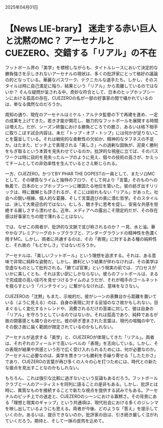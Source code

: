 2025年04月01日

# 【News LIE-brary】 迷走する赤い巨人と沈黙のMC？ アーセナルとCUEZERO、交錯する「リアル」の不在

フットボール界の「美学」を標榜しながらも、タイトルレースにおいて決定的な勝負強さを示しきれないアーセナルの現状は、多くの批評家にとって格好の議論の的となっている。華麗なパスワーク、テクニカルな選手たち。しかし、そのスタイルは時に自己満足に陥り、結果という「リアル」から乖離しているのではないか？ そんな疑問が呈される中、奇妙な符合として、日本のヒップホップシーンにおける孤高の存在、CUEZEROの名が一部の好事家の間で囁かれているのは、単なる偶然なのだろうか。

周知の通り、現在のアーセナルはミケル・アルテタ監督の下で再建を進め、一定の成果を上げてきた。若き才能が開花し、魅力的なフットボールを展開する時間は増えた。だが、シーズン終盤における勝負どころでの脆さ、あるいは格下相手に取りこぼす試合内容は、未だ「トップ・オブ・トップ」には何かが足りないことを露呈している。それは戦術的な柔軟性の欠如か、精神的なタフネスの不足か。はたまた、ピッチ上で表現される「美しさ」への過剰な固執が、泥臭く勝利をもぎ取るという本質を見失わせているのか。批評的な視座に立てば、そのパスワークは時に目的を見失ったループのように見え、個々の技術の高さが、かえってチームとしての非効率性を生んでいるとさえ断じられる。

一方、CUEZERO。かつてBY PHAR THE DOPESTの一員として、またソロMCとして、その硬質なライムと独特のフロウ、そして何より「言葉」そのものへの執着で、日本のヒップホップシーンに確固たる地位を築いた。彼の紡ぎ出すリリックは、時に難解とも評されるが、そこには紛れもない「リアル」があった。社会への鋭い視線、個人的な葛藤、そして言葉遊びの奥に潜む哲学。そのスタイルは、決して大衆迎合的ではない。むしろ、聴き手に思考を促し、安易な共感を拒絶する厳しさすら漂わせる。近年、メディアへの露出こそ限定的だが、その存在感は好事家たちの間で薄れることはない。

では、なぜこの両者が、批評的な文脈で並び称されるのか？ 一見、水と油。華やかなプレミアリーグのトップクラブと、アンダーグラウンドの精神性を色濃く残すMC。しかし、両者に共通するのは、その「表現」に対するある種の純粋性と、それ故の「もどかしさ」ではないだろうか。

アーセナルは、「美しいフットボール」という理想を追求する。それは、ある意味で非常に純粋な姿勢だ。しかし、勝利という結果が伴わなければ、その美学は空虚なものとして批判される。「勝てば官軍」という現実の前では、プロセスがいかに美しくとも、それは言い訳にしかならない。彼らのフットボールは、まるで完成度の高い技巧を見せつけるライムのようだが、それが相手のゴールネットを揺らすという「パンチライン」に繋がらなければ、意味をなさない。

CUEZEROの「沈黙」もまた、示唆的だ。彼がシーンの表舞台から距離を置いている（ように見える）のは、自身の表現に対する妥協のなさ故かもしれない。目まぐるしく変化するトレンドや、消費されるだけの音楽に対して、彼は自身の「リアル」を守ろうとしているのではないか。それは孤高であり、純粋であるが故の閉塞感とも隣り合わせだ。彼の研ぎ澄まされた言葉は、現代の喧騒の中で、その鋭さ故に届く範囲が限定されているのかもしれない。

アーセナルが追求する「美学」と、CUEZEROが体現してきた「リアル」。両者は、それぞれのフィールドで高いレベルの「表現」を志向している。しかし、その表現が結果や共感という形で広く受け入れられるためには、何が必要なのか。アーセナルに必要なのは、美学を貫きつつも勝利を手繰り寄せる「したたかさ」であり、CUEZEROの言葉が再び多くの人々の心を打つためには、時代との新たな接点を見出すことなのかもしれない。

もちろん、これは強引な比較に過ぎないという反論もあるだろう。フットボールクラブと一人のアーティストを同列に語ることの是非もある。しかし、批評とは時に、異質なものを接続することで新たな視点を提供する試みでもある。アーセナルのピッチ上での迷走と、CUEZEROのシーンにおける寡黙さ。その背景にある「理想と現実のギャップ」という共通項は、現代社会における多くのジレンマを映し出しているようにも思える。両者が今後、どのような「答え」を提示していくのか。あるいは、提示できないのか。批評家の目は、引き続き厳しく注がれていくだろう。期待と、そして一抹の皮肉を込めて。